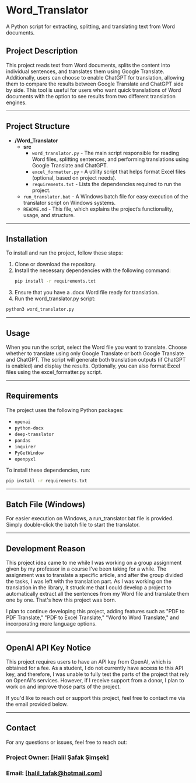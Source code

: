 # Word_Translator
A Python script for extracting, splitting, and translating text from Word documents.

## Project Description

  This project reads text from Word documents, splits the content into individual sentences, and translates them using Google Translate. Additionally, users can choose to enable ChatGPT for translation, allowing them to compare the results between Google Translate and ChatGPT side by side. This tool is useful for users who want quick translations of Word documents with the option to see results from two different translation engines.

---

## Project Structure

- **/Word_Translator**
  - **src**
    - `word_translator.py` - The main script responsible for reading Word files, splitting sentences, and performing translations using Google Translate and ChatGPT.
    - `excel_formatter.py` - A utility script that helps format Excel files (optional, based on project needs).
    - `requirements.txt` - Lists the dependencies required to run the project.
  - `run_translator.bat` - A Windows batch file for easy execution of the translator script on Windows systems.
  - `README.md` - This file, which explains the project’s functionality, usage, and structure.
  
---

## Installation

To install and run the project, follow these steps:

1. Clone or download the repository.
2. Install the necessary dependencies with the following command:
   ```bash
   pip install -r requirements.txt
   ```
4. Ensure that you have a .docx Word file ready for translation.
5. Run the word_translator.py script:
  ```bash
  python3 word_translator.py
  ```

---

## Usage
  When you run the script, select the Word file you want to translate.
Choose whether to translate using only Google Translate or both Google Translate and ChatGPT.
The script will generate both translation outputs (if ChatGPT is enabled) and display the results.
Optionally, you can also format Excel files using the excel_formatter.py script.

---

## Requirements
The project uses the following Python packages:

- `openai`
- `python-docx`
- `deep-translator`
- `pandas`
- `inquirer`
- `PyGetWindow`
- `openpyxl`

To install these dependencies, run:
  ```bash
  pip install -r requirements.txt
  ```

---


## Batch File (Windows)
For easier execution on Windows, a run_translator.bat file is provided. Simply double-click the batch file to start the translator.

---

## Development Reason
  This project idea came to me while I was working on a group assignment given by my professor in a course I’ve been taking for a while. The assignment was to translate a specific article, and after the group divided the tasks, I was left with the translation part. As I was working on the translation in the library, it struck me that I could develop a project to automatically extract all the sentences from my Word file and translate them one by one. That's how this project was born.

  I plan to continue developing this project, adding features such as "PDF to PDF Translate," "PDF to Excel Translate," "Word to Word Translate," and incorporating more language options.

---

## OpenAI API Key Notice
  This project requires users to have an API key from OpenAI, which is obtained for a fee. As a student, I do not currently have access to this API key, and therefore, I was unable to fully test the parts of the project that rely on OpenAI's services. However, if I receive support from a donor, I plan to work on and improve those parts of the project.

  If you'd like to reach out or support this project, feel free to contact me via the email provided below.

---

## Contact
For any questions or issues, feel free to reach out:

### Project Owner: [Halil Şafak Şimşek]
### Email: [halil_tafak@hotmail.com]
